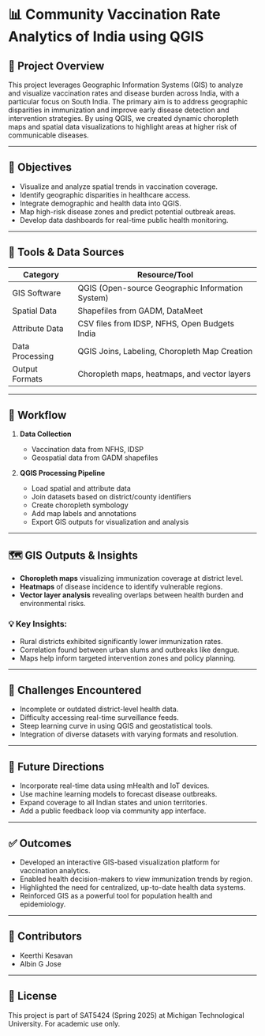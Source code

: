 # 📊 Community Vaccination Rate Analytics of India using QGIS

## 📌 Project Overview
This project leverages Geographic Information Systems (GIS) to analyze and visualize vaccination rates and disease burden across India, with a particular focus on South India. The primary aim is to address geographic disparities in immunization and improve early disease detection and intervention strategies. By using QGIS, we created dynamic choropleth maps and spatial data visualizations to highlight areas at higher risk of communicable diseases.

---

## 🎯 Objectives
- Visualize and analyze spatial trends in vaccination coverage.
- Identify geographic disparities in healthcare access.
- Integrate demographic and health data into QGIS.
- Map high-risk disease zones and predict potential outbreak areas.
- Develop data dashboards for real-time public health monitoring.

---

## 🧰 Tools & Data Sources

| Category                  | Resource/Tool                                                                 |
|---------------------------|-------------------------------------------------------------------------------|
| GIS Software              | QGIS (Open-source Geographic Information System)                             |
| Spatial Data              | Shapefiles from GADM, DataMeet                                               |
| Attribute Data            | CSV files from IDSP, NFHS, Open Budgets India                                |
| Data Processing           | QGIS Joins, Labeling, Choropleth Map Creation                                |
| Output Formats            | Choropleth maps, heatmaps, and vector layers                                 |

---

## 🔄 Workflow

1. **Data Collection**  
   - Vaccination data from NFHS, IDSP  
   - Geospatial data from GADM shapefiles

2. **QGIS Processing Pipeline**  
   - Load spatial and attribute data  
   - Join datasets based on district/county identifiers  
   - Create choropleth symbology  
   - Add map labels and annotations  
   - Export GIS outputs for visualization and analysis

---

## 🗺️ GIS Outputs & Insights

- **Choropleth maps** visualizing immunization coverage at district level.
- **Heatmaps** of disease incidence to identify vulnerable regions.
- **Vector layer analysis** revealing overlaps between health burden and environmental risks.

### 💡 Key Insights:
- Rural districts exhibited significantly lower immunization rates.
- Correlation found between urban slums and outbreaks like dengue.
- Maps help inform targeted intervention zones and policy planning.

---

## 🚧 Challenges Encountered
- Incomplete or outdated district-level health data.
- Difficulty accessing real-time surveillance feeds.
- Steep learning curve in using QGIS and geostatistical tools.
- Integration of diverse datasets with varying formats and resolution.

---

## 🔮 Future Directions
- Incorporate real-time data using mHealth and IoT devices.
- Use machine learning models to forecast disease outbreaks.
- Expand coverage to all Indian states and union territories.
- Add a public feedback loop via community app interface.

---

## ✅ Outcomes
- Developed an interactive GIS-based visualization platform for vaccination analytics.
- Enabled health decision-makers to view immunization trends by region.
- Highlighted the need for centralized, up-to-date health data systems.
- Reinforced GIS as a powerful tool for population health and epidemiology.

---

## 👥 Contributors
- Keerthi Kesavan  
- Albin G Jose

---

## 📄 License
This project is part of SAT5424 (Spring 2025) at Michigan Technological University. For academic use only.


